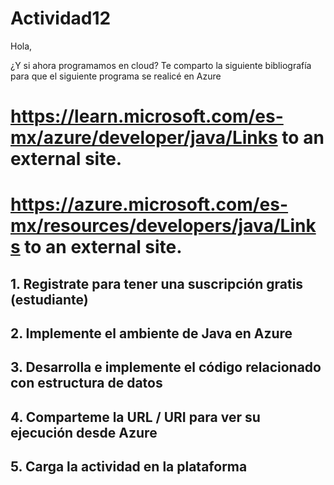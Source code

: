 # Actividad12
Hola, 

¿Y si ahora programamos en cloud? Te comparto la siguiente bibliografía para que el siguiente programa se realicé en Azure 

# https://learn.microsoft.com/es-mx/azure/developer/java/Links to an external site.

# https://azure.microsoft.com/es-mx/resources/developers/java/Links to an external site.

 

## 1. Registrate para tener una suscripción gratis (estudiante)

## 2. Implemente el ambiente de Java en Azure

## 3. Desarrolla e implemente el código relacionado con estructura de datos

## 4. Comparteme la URL / URI para ver su ejecución desde Azure

## 5. Carga la actividad en la plataforma
